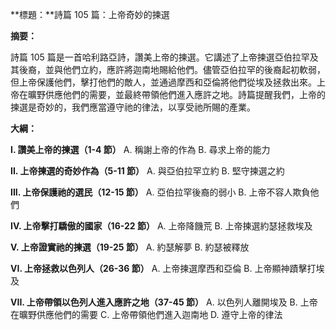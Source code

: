 **標題：**詩篇 105 篇：上帝奇妙的揀選

**摘要：**

詩篇 105 篇是一首哈利路亞詩，讚美上帝的揀選。它講述了上帝揀選亞伯拉罕及其後裔，並與他們立約，應許將迦南地賜給他們。儘管亞伯拉罕的後裔起初軟弱，但上帝保護他們，擊打他們的敵人，並通過摩西和亞倫將他們從埃及拯救出來。上帝在曠野供應他們的需要，並最終帶領他們進入應許之地。詩篇提醒我們，上帝的揀選是奇妙的，我們應當遵守祂的律法，以享受祂所賜的產業。

**大綱：**

**I. 讚美上帝的揀選（1-4 節）**
    A. 稱謝上帝的作為
    B. 尋求上帝的能力

**II. 上帝揀選的奇妙作為（5-11 節）**
    A. 與亞伯拉罕立約
    B. 堅守揀選之約

**III. 上帝保護祂的選民（12-15 節）**
    A. 亞伯拉罕後裔的弱小
    B. 上帝不容人欺負他們

**IV. 上帝擊打驕傲的國家（16-22 節）**
    A. 上帝降饑荒
    B. 上帝揀選約瑟拯救埃及

**V. 上帝證實祂的揀選（19-25 節）**
    A. 約瑟解夢
    B. 約瑟被釋放

**VI. 上帝拯救以色列人（26-36 節）**
    A. 上帝揀選摩西和亞倫
    B. 上帝顯神蹟擊打埃及

**VII. 上帝帶領以色列人進入應許之地（37-45 節）**
    A. 以色列人離開埃及
    B. 上帝在曠野供應他們的需要
    C. 上帝帶領他們進入迦南地
    D. 遵守上帝的律法